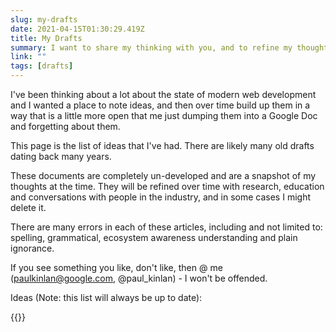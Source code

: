 ```yaml
---
slug: my-drafts
date: 2021-04-15T01:30:29.419Z
title: My Drafts
summary: I want to share my thinking with you, and to refine my thoughts with feedback from developers.
link: ""
tags: [drafts]
---
```


I've been thinking about a lot about the state of modern web development and I wanted a place to note ideas, and then over time build up them in a way that is a little more open that me just dumping them into a Google Doc and forgetting about them.

This page is the list of ideas that I've had. There are likely many old drafts dating back many years.

These documents are completely un-developed and are a snapshot of my thoughts at the time. They will be refined over time with research, education and conversations with people in the industry, and in some cases I might delete it.

There are many errors in each of these articles, including and not limited to: spelling, grammatical, ecosystem awareness understanding and plain ignorance.

If you see something you like, don't like, then @ me (paulkinlan@google.com, @paul_kinlan) - I won't be offended.

Ideas (Note: this list will always be up to date):

{{<drafts>}}
